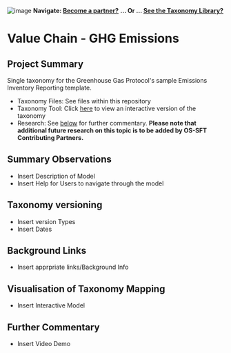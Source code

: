 ![image](https://user-images.githubusercontent.com/112073913/188821900-0c411acf-fbdd-4163-adc9-3ba4e2be78df.png)
**Navigate: [Become a partner?](https://github.com/OS-SFT/06-COLLABORATORS-PARTNERS)**
**... Or ... [See the Taxonomy Library?](https://github.com/orgs/OS-SFT/projects/2)**

# Value Chain - GHG Emissions


## Project Summary

Single taxonomy for the Greenhouse Gas Protocol's sample Emissions Inventory Reporting template.

- Taxonomy Files: See files within this repository
- Taxonomy Tool: Click [here]() to view an interactive version of the taxonomy
- Research: See [below]() for further commentary. **Please note that additional future research on this topic is to be added by OS-SFT Contributing Partners.**


## Summary Observations
- Insert Description of Model
- Insert Help for Users to navigate through the model


## Taxonomy versioning
- Insert version Types
- Insert Dates

## Background Links
- Insert apprpriate links/Background Info

## Visualisation of Taxonomy Mapping
- Insert Interactive Model

## Further Commentary
- Insert Video Demo
